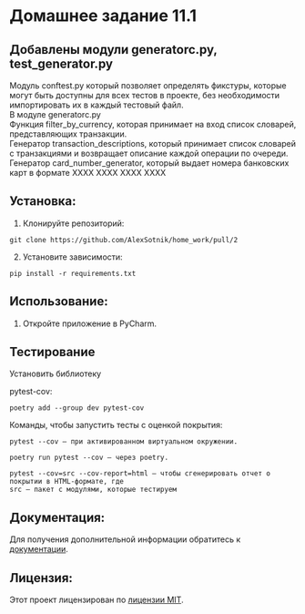 # Домашнее задание 11.1
## Добавлены модули generatorc.py, test_generator.py
Модуль conftest.py который позволяет определять фикстуры, 
которые могут быть доступны для всех тестов в проекте, 
без необходимости импортировать их в каждый тестовый файл.<br />
В модуле generatorc.py<br />
Функция filter_by_currency, которая принимает на вход список словарей, представляющих транзакции.<br />
Генератор transaction_descriptions, который принимает список словарей с транзакциями и возвращает описание каждой операции по очереди.<br />
Генератор card_number_generator, который выдает номера банковских карт в формате XXXX XXXX XXXX XXXX
## Установка:

1. Клонируйте репозиторий:
```
git clone https://github.com/AlexSotnik/home_work/pull/2
```
2. Установите зависимости:
```
pip install -r requirements.txt
```
## Использование:

1. Откройте приложение в PyCharm.

## Тестирование

Установить библиотеку

pytest-cov:
```
poetry add --group dev pytest-cov
```
Команды, чтобы запустить тесты с оценкой покрытия:

    pytest --cov — при активированном виртуальном окружении.

    poetry run pytest --cov — через poetry.

    pytest --cov=src --cov-report=html — чтобы сгенерировать отчет о покрытии в HTML-формате, где
    src — пакет c модулями, которые тестируем

## Документация:

Для получения дополнительной информации обратитесь к [документации](docs/README.md).

## Лицензия:

Этот проект лицензирован по [лицензии MIT](LICENSE).
